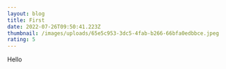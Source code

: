 ```yaml
---
layout: blog
title: First
date: 2022-07-26T09:50:41.223Z
thumbnail: /images/uploads/65e5c953-3dc5-4fab-b266-66bfa0edbbce.jpeg
rating: 5
---
```

Hello